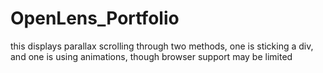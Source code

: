 # OpenLens_Portfolio
this displays parallax scrolling through two methods, one is sticking a div, and one is using animations, though browser support may be limited
